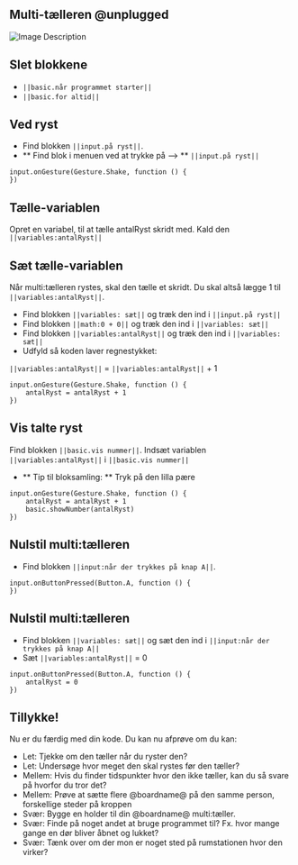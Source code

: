 ## Multi-tælleren @unplugged
![Image Description](https://newgamedk.github.io/skridt-taeller/intro.png)

## Slet blokkene
* `||basic.når programmet starter||` 
* `||basic.for altid||`

## Ved ryst
* Find blokken `||input.på ryst||`. 
* ** Find blok i menuen ved at trykke på --> ** `||input.på ryst||`

```blocks
input.onGesture(Gesture.Shake, function () {
})
``` 

## Tælle-variablen
Opret en variabel, til at tælle antalRyst skridt med. Kald den `||variables:antalRyst||`

## Sæt tælle-variablen
Når multi:tælleren rystes, skal den tælle et skridt. Du skal altså lægge 1 til `||variables:antalRyst||`. 
* Find blokken `||variables: sæt||` og træk den ind i  `||input.på ryst||`    
* Find blokken `||math:0 + 0||` og træk den ind i `||variables: sæt||` 
* Find blokken `||variables:antalRyst||` og træk den ind i `||variables: sæt||`
* Udfyld så koden laver regnestykket: 

`||variables:antalRyst||` = `||variables:antalRyst||` + 1
 
```blocks
input.onGesture(Gesture.Shake, function () {
    antalRyst = antalRyst + 1
})
```

## Vis talte ryst
Find blokken `||basic.vis nummer||`. Indsæt variablen `||variables:antalRyst||` i `||basic.vis nummer||`
* ** Tip til bloksamling: ** Tryk på den lilla pære 

```blocks
input.onGesture(Gesture.Shake, function () {
    antalRyst = antalRyst + 1
    basic.showNumber(antalRyst)
})
```

## Nulstil multi:tælleren
* Find blokken `||input:når der trykkes på knap A||`. 

```blocks
input.onButtonPressed(Button.A, function () {
})
```

## Nulstil multi:tælleren
* Find blokken `||variables: sæt||` og sæt den ind i `||input:når der trykkes på knap A||`
* Sæt `||variables:antalRyst||` = 0

```blocks
input.onButtonPressed(Button.A, function () {
    antalRyst = 0
})
```

## Tillykke!
Nu er du færdig med din kode. Du kan nu afprøve om du kan: 
* Let: Tjekke om den tæller når du ryster den?
* Let: Undersøge hvor meget den skal rystes før den tæller?
* Mellem: Hvis du finder tidspunkter hvor den ikke tæller, kan du så svare på hvorfor du tror det? 
* Mellem: Prøve at sætte flere @boardname@ på den samme person, forskellige steder på kroppen
* Svær: Bygge en holder til din @boardname@ multi:tæller.
* Svær: Finde på noget andet at bruge programmet til? Fx. hvor mange gange en dør bliver åbnet og lukket?
* Svær: Tænk over om der mon er noget sted på rumstationen hvor den virker?